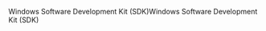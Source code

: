 <span data-ttu-id="711f0-101">Windows Software Development Kit (SDK)</span><span class="sxs-lookup"><span data-stu-id="711f0-101">Windows Software Development Kit (SDK)</span></span>